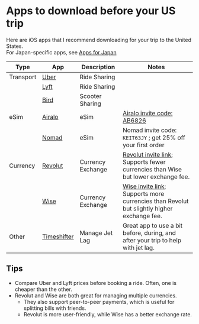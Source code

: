 # Apps to download before your US trip

Here are iOS apps that I recommend downloading for your trip to the United States.  
For Japan-specific apps, see [Apps for Japan](../guides/apps.md)

| Type      | App             | Description       | Notes                                                                                         |
| --------- | --------------- | ----------------- | --------------------------------------------------------------------------------------------- |
| Transport | [Uber][]        | Ride Sharing      |                                                                                               |
|           | [Lyft][]        | Ride Sharing      |                                                                                               |
|           | [Bird][]        | Scooter Sharing   |                                                                                               |
| eSim      | [Airalo][]      | eSim              | [Airalo invite code: AB6826][]                                                                |
|           | [Nomad][]       | eSim              | Nomad invite code: `KEIT63JY` ; get 25% off your first order                                  |
| Currency  | [Revolut][]     | Currency Exchange | [Revolut invite link][]; Supports fewer currencies than Wise but lower exchange fee.          |
|           | [Wise][]        | Currency Exchange | [Wise invite link][]; Supports more currencies than Revolut but slightly higher exchange fee. |
| Other     | [Timeshifter][] | Manage Jet Lag    | Great app to use a bit before, during, and after your trip to help with jet lag.              |

[Uber]: https://apps.apple.com/app/id368677368
[Lyft]: https://apps.apple.com/app/id529379082
[Bird]: https://apps.apple.com/app/id1260842311
[Airalo]: https://apps.apple.com/app/id1475911720
[Nomad]: https://apps.apple.com/app/id1521602300
[Revolut]: https://apps.apple.com/app/id932493382
[Timeshifter]: https://apps.apple.com/app/id1380684374
[Revolut invite link]: https://revolut.com/referral/?referral-code=genjikw45!FEB1-24-AR-JP
[Wise]: https://apps.apple.com/app/id612261027
[Wise invite link]: https://wise.com/invite/ihpc/genjif1
[Airalo invite code: AB6826]: https://ref.airalo.com/DB2m


## Tips

* Compare Uber and Lyft prices before booking a ride. Often, one is cheaper than the other.
* Revolut and Wise are both great for managing multiple currencies.
  * They also support peer-to-peer payments, which is useful for splitting bills with friends.
  * Revolut is more user-friendly, while Wise has a better exchange rate.

